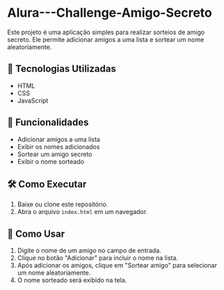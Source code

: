 # Alura---Challenge-Amigo-Secreto

Este projeto é uma aplicação simples para realizar sorteios de amigo secreto. Ele permite adicionar amigos a uma lista e sortear um nome aleatoriamente.

## 🚀 Tecnologias Utilizadas

- HTML
- CSS
- JavaScript

## 📌 Funcionalidades

- Adicionar amigos a uma lista
- Exibir os nomes adicionados
- Sortear um amigo secreto
- Exibir o nome sorteado

## 🛠 Como Executar

1. Baixe ou clone este repositório.
2. Abra o arquivo `index.html` em um navegador.

## 🎯 Como Usar

1. Digite o nome de um amigo no campo de entrada.
2. Clique no botão "Adicionar" para incluir o nome na lista.
3. Após adicionar os amigos, clique em "Sortear amigo" para selecionar um nome aleatoriamente.
4. O nome sorteado será exibido na tela.

